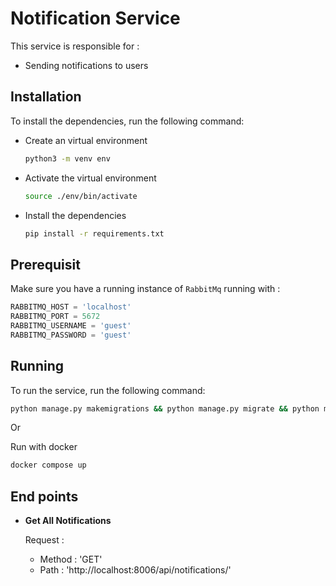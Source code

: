 # Notification Service

This service is responsible for :

- Sending notifications to users

## Installation

To install the dependencies, run the following command:

- Create an virtual environment

  ```bash
  python3 -m venv env
  ```

- Activate the virtual environment
  
  ```bash
  source ./env/bin/activate
  ```

- Install the dependencies

  ```bash
  pip install -r requirements.txt
  ```

## Prerequisit

Make sure you have a running instance of `RabbitMq` running with :

```python
RABBITMQ_HOST = 'localhost'
RABBITMQ_PORT = 5672
RABBITMQ_USERNAME = 'guest'
RABBITMQ_PASSWORD = 'guest'
```

## Running

To run the service, run the following command:

```bash
python manage.py makemigrations && python manage.py migrate && python manage.py runserver 0.0.0.0:8006
```

Or

Run with docker

```bash
docker compose up
```

## End points

- **Get All Notifications**
    
    Request :
  - Method : 'GET'
  - Path : 'http://localhost:8006/api/notifications/'